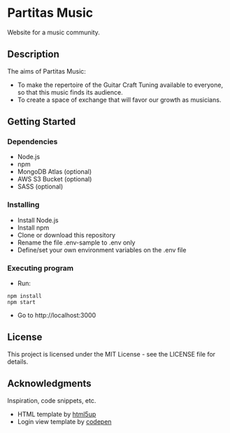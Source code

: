 # Partitas Music

Website for a music community.

## Description

The aims of Partitas Music:

- To make the repertoire of the Guitar Craft Tuning available to everyone, so that this music finds its audience.
- To create a space of exchange that will favor our growth as musicians.

## Getting Started

### Dependencies

- Node.js
- npm
- MongoDB Atlas (optional)
- AWS S3 Bucket (optional)
- SASS (optional)

### Installing

- Install Node.js
- Install npm
- Clone or download this repository
- Rename the file .env-sample to .env only
- Define/set your own environment variables on the .env file

### Executing program

- Run:

```
npm install
npm start
```

- Go to http://localhost:3000

## License

This project is licensed under the MIT License - see the LICENSE file for details.

## Acknowledgments

Inspiration, code snippets, etc.

- HTML template by [html5up](https://html5up.net/editorial)
- Login view template by [codepen](https://codepen.io/colorlib/pen/rxddKy)
